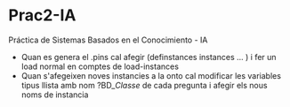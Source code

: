 # Prac2-IA
Práctica de Sistemas Basados en el Conocimiento - IA

 - Quan es genera el .pins cal afegir (definstances instances ... ) i fer un load normal en comptes de load-instances
 - Quan s'afegeixen noves instancies a la onto cal modificar les variables tipus llista amb nom ?BD_*Classe* de cada pregunta i afegir els nous noms de instancia
